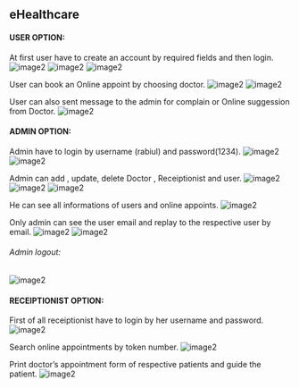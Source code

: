 ## eHealthcare
#### USER OPTION:

   At first user have to create an account by required fields and then login.
![image2](https://github.com/Rabiul-idb/eHealthcare/blob/master/Project%20img/registrationForm.PNG?raw=true)
![image2](https://github.com/Rabiul-idb/eHealthcare/blob/master/Project%20img/userLogin.PNG?raw=true)
![image2](https://github.com/Rabiul-idb/eHealthcare/blob/master/Project%20img/homepage.PNG?raw=true)

User can book an Online appoint by choosing doctor.
![image2](https://github.com/Rabiul-idb/eHealthcare/blob/master/Project%20img/User%20Option.PNG?raw=true)
![image2](https://github.com/Rabiul-idb/eHealthcare/blob/master/Project%20img/onlineAppointform.PNG?raw=true)

User can also sent message to the admin for complain or Online suggession from Doctor.
![image2](https://github.com/Rabiul-idb/eHealthcare/blob/master/Project%20img/userMessag.PNG?raw=true)

#### ADMIN OPTION: 

Admin have to login by username (rabiul) and password(1234).
![image2](https://github.com/Rabiul-idb/eHealthcare/blob/master/Project%20img/login%20form.PNG?raw=true)
![image2](https://github.com/Rabiul-idb/eHealthcare/blob/master/Project%20img/adminPage.PNG?raw=true)

Admin can add , update, delete Doctor , Receiptionist and user.
![image2](https://github.com/Rabiul-idb/eHealthcare/blob/master/Project%20img/doctorReg.PNG?raw=true)
![image2](https://github.com/Rabiul-idb/eHealthcare/blob/master/Project%20img/doctorDetails.PNG?raw=true)
![image2](https://github.com/Rabiul-idb/eHealthcare/blob/master/Project%20img/updateDoctor.PNG?raw=true)

He can see all informations of users and online appoints.
![image2](https://github.com/Rabiul-idb/eHealthcare/blob/master/Project%20img/onlineAppointdetails.PNG?raw=true)

Only admin can see the user email and replay to the respective user by email.
![image2](https://github.com/Rabiul-idb/eHealthcare/blob/master/Project%20img/userMsglist.PNG?raw=true)
![image2](https://github.com/Rabiul-idb/eHealthcare/blob/master/Project%20img/replayAnstoUser.PNG?raw=true)

###### Admin logout:

![image2](https://github.com/Rabiul-idb/eHealthcare/blob/master/Project%20img/adminLogout.PNG?raw=true)

#### RECEIPTIONIST OPTION:

First of all receiptionist have to login by her username and password.
![image2](https://github.com/Rabiul-idb/eHealthcare/blob/master/Project%20img/login%20form.PNG?raw=true)

Search online appointments by token number.
![image2](https://github.com/Rabiul-idb/eHealthcare/blob/master/Project%20img/onlineAppointdetails.PNG?raw=true)

Print doctor’s appointment form of respective patients and guide the patient.
![image2](https://github.com/Rabiul-idb/eHealthcare/blob/master/Project%20img/DoctorAppoitForm.PNG?raw=true)
